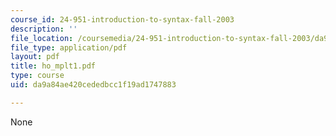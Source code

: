 ```yaml
---
course_id: 24-951-introduction-to-syntax-fall-2003
description: ''
file_location: /coursemedia/24-951-introduction-to-syntax-fall-2003/da9a84ae420cededbcc1f19ad1747883_ho_mplt1.pdf
file_type: application/pdf
layout: pdf
title: ho_mplt1.pdf
type: course
uid: da9a84ae420cededbcc1f19ad1747883

---
```

None